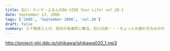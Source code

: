 ```yaml
---
title: 石川・ホンマ・ぶるんのBe-SIDE Your Life! vol.20-1
date: September 13, 2006
tags: ['2006', 'September 2006', 'vol.20']
draft: false
summary: 三十路男三人が、祝日の有楽町に集合。石川元帥・・・ちょっとお疲れぎみなのか、壊れ気味のオープニングトークとなっています。地上波での番組もこのテイストでいくのか！？ＮＡＭＡＥ
---
```


http://project-phi.ddo.jp/ishikawa/ishikawa020_1.mp3